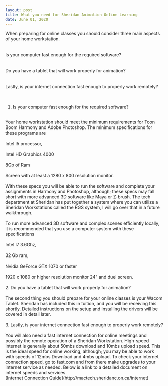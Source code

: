 ```yaml
---
layout: post
title: What you need for Sheridan Animation Online Learning 
date: June 01, 2020
--- 
```

When preparing for online classes you should consider three main aspects of your home workstation.<br>  
<br>
    Is your computer fast enough for the required software?<br>   
<br>
    Do you have a tablet that will work properly for animation?<br>  
<br>
    Lastly, is your internet connection fast enough to properly work remotely?<br>   
<br>
 

1. Is your computer fast enough for the required software?<br>   
<br>
Your home workstation should meet the minimum requirements for Toon Boom Harmony and Adobe Photoshop. The minimum specifications for these programs are<br> 
<br>
    Intel I5 processor,<br>  
<br>
    Intel HD Graphics 4000<br> 
<br>
    8Gb of Ram<br>  
<br>
    Screen with at least a 1280 x 800 resolution monitor.<br>  
<br>
With these specs you will be able to run the software and complete your assignments in Harmony and Photoshop, although; these specs may fall short with more advanced 3D software like Maya or Z-brush.  The tech department at Sheridan has put together a system where you can utilize a Sheridan Workstations called the RGS system, I will go over that in a future walkthrough.<br>    
<br>
To run more advanced 3D software and complex scenes efficiently locally, it is recommended that you use a computer system with these specifications<br> 
<br>
    Intel I7 3.6Ghz,<br>  
<br>
    32 Gb ram,<br>  
<br>
    Nvidia GeForce GTX 1070 or faster<br>  
<br>
    1920 x 1080 or higher resolution monitor 24" and duel screen.<br> 
<br>
2. Do you have a tablet that will work properly for animation?<br> 
<br>
The second thing you should prepare for your online classes is your Wacom Tablet.  Sheridan has included this in tuition, and you will be receiving this shortly. Detailed instructions on the setup and installing the drivers will be covered in detail later.<br>  
<br>
3. Lastly, is your internet connection fast enough to properly work remotely?<br> 
<br>
You will also need a fast internet connection for online meetings and possibly the remote operation of a Sheridan Workstation.  High-speed internet is generally about 50mbs download and 10mbs upload speed.  This is the ideal speed for online working, although; you may be able to work with speeds of 12mbs Download and 4mbs upload. To check your internet connection speed, go to fast.com and from there make upgrades to your internet service as needed. Below is a link to a detailed document on internet speeds and services.<br>
[Internet Connection Quide](http://mactech.sheridanc.on.ca/internet) 

